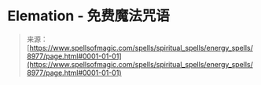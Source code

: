 <!--yml

category: 未分类

date: 2024-06-12 18:44:40

-->

# Elemation - 免费魔法咒语

> 来源：[https://www.spellsofmagic.com/spells/spiritual_spells/energy_spells/8977/page.html#0001-01-01](https://www.spellsofmagic.com/spells/spiritual_spells/energy_spells/8977/page.html#0001-01-01)
